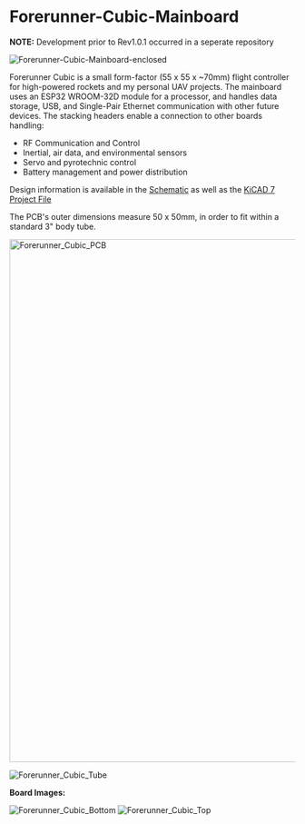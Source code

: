 # Forerunner-Cubic-Mainboard
**NOTE:** Development prior to Rev1.0.1 occurred in a seperate repository

![Forerunner-Cubic-Mainboard-enclosed](https://github.com/Skyhawkson/Forerunner-Cubic-Mainboard/assets/32376505/c224b745-e736-4113-83e3-ebc3948a253e)

Forerunner Cubic is a small form-factor (55 x 55 x ~70mm) flight controller for high-powered rockets and my personal UAV projects. The mainboard uses an ESP32 WROOM-32D module for a processor, and handles data storage, USB, and Single-Pair Ethernet communication with other future devices. The stacking headers enable a connection to other boards handling:
- RF Communication and Control
- Inertial, air data, and environmental sensors
- Servo and pyrotechnic control
- Battery management and power distribution

Design information is available in the [Schematic](https://github.com/Skyhawkson/Forerunner-Cubic-Mainboard/blob/main/Forerunner%20Cubic%20Mainboard%20Rev1.0.1/Forerunner-Cubic-Mainboard.pdf) as well as the [KiCAD 7 Project File](https://github.com/Skyhawkson/Forerunner-Cubic-Mainboard/tree/main/Forerunner%20Cubic%20Mainboard%20Rev1.0.1/Forerunner-Cubic-Mainboard-Rev1.0.1)

The PCB's outer dimensions measure 50 x 50mm, in order to fit within a standard 3" body tube. 

<img width="921" alt="Forerunner_Cubic_PCB" src="https://github.com/Skyhawkson/Forerunner-Cubic-Mainboard/assets/32376505/052ed748-d9e5-474f-bfc9-2a947bc184b2">

![Forerunner_Cubic_Tube](https://github.com/Skyhawkson/Forerunner-Cubic-Mainboard/assets/32376505/8683f4d3-7916-48ba-a5f5-fba58639d5b3)




**Board Images:**

![Forerunner_Cubic_Bottom](https://github.com/Skyhawkson/Forerunner-Cubic-Mainboard/assets/32376505/a041db81-19b3-44ea-93bb-e9c76fbef7ab)
![Forerunner_Cubic_Top](https://github.com/Skyhawkson/Forerunner-Cubic-Mainboard/assets/32376505/cc572248-9ba4-46f4-8f5c-f61137000466)

